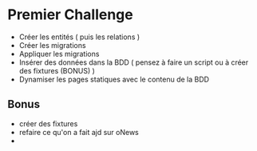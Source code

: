 # Premier Challenge

- Créer les entités ( puis les relations )
- Créer les migrations
- Appliquer les migrations
- Insérer des données dans la BDD ( pensez à faire un script ou à créer des fixtures (BONUS) )
- Dynamiser les pages statiques avec le contenu de la BDD

## Bonus

- créer des fixtures
- refaire ce qu'on a fait ajd sur oNews
- 